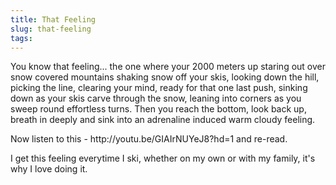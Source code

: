 ```yaml
---
title: That Feeling
slug: that-feeling
tags:
---
```

<p>You know that feeling... the one where your 2000 meters up staring out over snow covered mountains shaking snow off your skis, looking down the hill, picking the line, clearing your mind, ready for that one last push, sinking down as your skis carve through the snow, leaning into corners as you sweep round effortless turns. Then you reach the bottom, look back up, breath in deeply and sink into an adrenaline induced warm cloudy feeling.</p><p>Now listen to this -&nbsp;http://youtu.be/GIAIrNUYeJ8?hd=1 and re-read.</p><p>I get this feeling everytime I ski, whether on my own or with my family, it&#39;s why I love doing it.</p>
